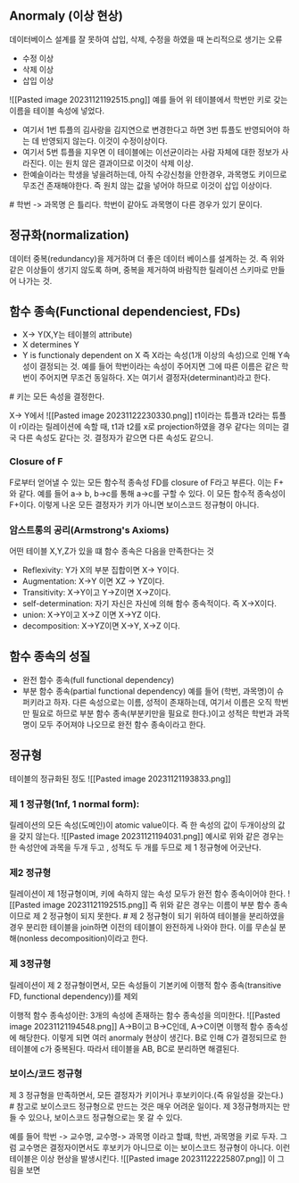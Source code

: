## Anormaly (이상 현상)
데이터베이스 설계를 잘 못하여 삽입, 삭제, 수정을 하였을 때 논리적으로 생기는 오류
* 수정 이상
* 삭제 이상
* 삽입 이상

![[Pasted image 20231121192515.png]]
예를 들어 위 테이블에서 학번만  키로 갖는 이름을 테이블 속성에 넣었다. 
* 여기서 1번 튜플의 김사랑을 김지연으로 변경한다고 하면 3번 튜플도 반영되어야 하는 데 반영되지 않는다. 이것이 수정이상이다.
* 여기서 5번 튜플을 지우면 이 테이블에는 이선균이라는 사람 자체에 대한 정보가 사라진다. 이는 원치 않은 결과이므로 이것이 삭제 이상.
* 한예슬이라는 학생을 넣을려하는데, 아직 수강신청을 안한경우, 과목명도 키이므로 무조건 존재해야한다. 즉 원치 않는 값을 넣어야 하므로 이것이 삽입 이상이다.

\#  학번 ->  과목명 은 틀리다. 학번이 같아도 과목명이 다른 경우가 있기 문이다.
## 정규화(normalization)
데이터 중복(redundancy)을 제거하며 더 좋은 데이터 베이스를 설계하는 것.
즉 위와 같은 이상들이 생기지 않도록 하며, 중복을 제거하여 바람직한 릴레이션 스키마로 만들어 나가는 것.



## 함수 종속(Functional dependenciest, FDs)
* X-> Y(X,Y는 테이블의 attribute)
* X determines Y
* Y is functionaly dependent on X
즉 X라는 속성(1개 이상의 속성)으로 인해 Y속성이 결정되는 것.
예를 들어 학번이라는 속성이 주어지면 그에 따른 이름은 같은 학번이 주어지면 무조건 동일하다.
X는 여기서 결정자(determinant)라고 한다.

\# 키는 모든 속성을 결정한다.

X-> Y에서
![[Pasted image 20231122230330.png]]
t1이라는 튜플과 t2라는 튜플이 r이라는 릴레이션에 속할 때, t1과 t2를 x로 projection하였을 경우 같다는 의미는 결국 다른 속성도 같다는 것. 결정자가 같으면 다른 속성도 같으니.
### Closure of  F
F로부터 얻어낼 수 있는 모든 함수적 종속성 FD를 closure of F라고 부른다. 이는 F+ 와 같다.
예를 들어 a-> b, b->c를 통해 a->c를 구할 수 있다. 이 모든 함수적 종속성이 F+이다.
이렇게 나온 모든 결정자가 키가 아니면 보이스코드 정규형이 아니다.
### 암스트롱의 공리(Armstrong's Axioms)
어떤  테이블 X,Y,Z가 있을 떄 함수 종속은 다음을 만족한다는 것
* Reflexivity: Y가 X의 부분 집합이면 X-> Y이다.
* Augmentation: X->Y 이면 XZ -> YZ이다.
* Transitivity: X->Y이고 Y->Z이면 X->Z이다.
* self-determination: 자기 자신은 자신에 의해 함수 종속적이다. 즉 X->X이다.
* union: X->Y이고 X->Z 이면 X->YZ 이다.
* decomposition: X->YZ이면 X->Y, X->Z 이다.

## 함수 종속의 성질
* 완전 함수 종속(full functional dependency)
* 부분 함수 종속(partial functional dependency)
예를 들어 (학번, 과목명)이 슈퍼키라고 하자. 다른 속성으로는 이름, 성적이 존재하는데, 여기서 이름은 오직 학번만 필요로 하므로 부분 함수 종속(부분키만을 필요로 한다.)이고 성적은 학번과 과목명이 모두 주어져야 나오므로 완전 함수 종속이라고 한다.

## 정규형
테이블의 정규화된 정도
![[Pasted image 20231121193833.png]]
### 제 1 정규형(1nf, 1 normal form): 
릴레이션의 모든 속성(도메인)이 atomic value이다. 즉 한 속성의 값이 두개이상의 값을 갖지 않는다. 
![[Pasted image 20231121194031.png]]
예시로 위와 같은 경우는 한 속성안에 과목을 두개 두고 , 성적도 두 개를 두므로 제 1 정규형에 어긋난다.

### 제2 정규형
릴레이션이 제 1정규형이며, 키에 속하지 않는 속성 모두가 완전 함수 종속이어야 한다. 
![[Pasted image 20231121192515.png]]
즉 위와 같은 경우는 이름이 부분 함수 종속이므로 제 2 정규형이 되지 못한다.
\# 제 2 정규형이 되기 위하여 테이블을 분리하였을 경우 분리한 테이블을 join하면 이전의 테이블이 완전하게 나와야 한다. 이를 무손실 분해(nonless decomposition)이라고 한다.

### 제 3정규형
릴레이션이 제 2 정규형이면서, 모든 속성들이 기본키에 이행적 함수 종속(transitive FD, functional dependency))를 제외

이행적 함수 종속성이란: 3개의 속성에 존재하는 함수 종속성을 의미한다.
![[Pasted image 20231121194548.png]]
A->B이고 B->C인데, A->C이면 이행적 함수 종속성에 해당한다.
이렇게 되면 여러 anormaly 현상이 생긴다. B로 인해 C가 결정되므로 한 테이블에 c가 중복된다.
따라서 테이블을 AB, BC로 분리하면 해결된다.

### 보이스/코드 정규형
제 3 정규형을 만족하면서, 모든 결정자가 키이거나 후보키이다.(즉 유일성을 갖는다.)
\# 참고로 보이스코드 정규형으로 만드는 것은 매우 어려운 일이다. 제 3정규형까지는 만들 수 있으나, 보이스코드 정규형으로는 못 갈 수 있다.

예를 들어 학번 -> 교수명, 교수명-> 과목명 이라고 할떄,  학번, 과목명을 키로 두자. 그럼 교수명은 결정자이면서도 후보키가 아니므로 이는 보이스코드 정규형이 아니다. 이런 테이블은 이상 현상을 발생시킨다. 
![[Pasted image 20231122225807.png]]
이 그림을 보면 